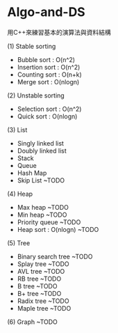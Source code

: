 # Algo-and-DS

用C++來練習基本的演算法與資料結構

(1) Stable sorting
- Bubble sort : O(n^2)
- Insertion sort : O(n^2)
- Counting sort : O(n+k)
- Merge sort : O(nlogn)

(2) Unstable sorting
- Selection sort : O(n^2)
- Quick sort : O(nlogn)

(3) List
- Singly linked list
- Doubly linked list
- Stack
- Queue
- Hash Map
- Skip List ~TODO
  
(4) Heap
- Max heap ~TODO
- Min heap ~TODO
- Priority queue ~TODO
- Heap sort : O(nlogn) ~TODO

(5) Tree
- Binary search tree ~TODO
- Splay tree ~TODO
- AVL tree ~TODO
- RB tree ~TODO
- B tree ~TODO
- B+ tree ~TODO
- Radix tree ~TODO
- Maple tree ~TODO

(6) Graph ~TODO

